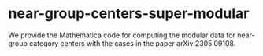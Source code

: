 # near-group-centers-super-modular
We provide the Mathematica code for computing the modular data for near-group category centers with the cases in the paper arXiv:2305.09108.

